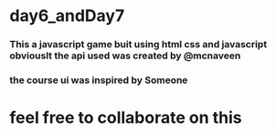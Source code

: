 # day6_andDay7
### This a javascript game buit  using html css and javascript obviouslt the api used was created by @mcnaveen 
### the course ui was inspired by Someone
# feel free to collaborate on this
